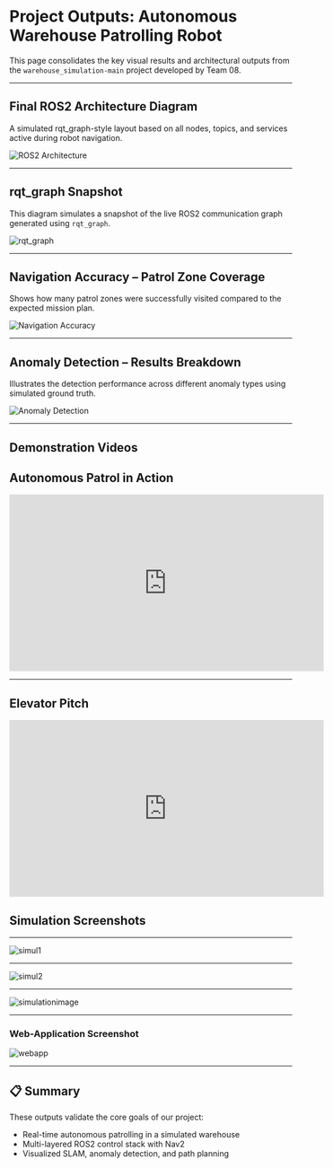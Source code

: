 # Project Outputs: Autonomous Warehouse Patrolling Robot

This page consolidates the key visual results and architectural outputs from the `warehouse_simulation-main` project developed by Team 08.

---

## Final ROS2 Architecture Diagram

A simulated rqt_graph-style layout based on all nodes, topics, and services active during robot navigation.

![ROS2 Architecture](assets/ros2nodearch.png)

---

## rqt_graph Snapshot

This diagram simulates a snapshot of the live ROS2 communication graph generated using `rqt_graph`.

![rqt_graph](assets/rqtgraph.png)

---

## Navigation Accuracy – Patrol Zone Coverage

Shows how many patrol zones were successfully visited compared to the expected mission plan.

![Navigation Accuracy](assets/navigation_accuracy_graph.png)

---

## Anomaly Detection – Results Breakdown

Illustrates the detection performance across different anomaly types using simulated ground truth.

![Anomaly Detection](assets/anomaly_detection_graph.png)

---

## Demonstration Videos

## Autonomous Patrol in Action

<iframe width="560" height="315"
  src="https://www.youtube.com/embed/e1mFo_xL-tc"
  title="Warehouse Robot Demo"
  frameborder="0"
  allow="accelerometer; autoplay; clipboard-write; encrypted-media; gyroscope; picture-in-picture"
  allowfullscreen>
</iframe>

---

## Elevator Pitch

<iframe width="560" height="315"
  src="https://www.youtube.com/embed/srB0Ry8rDLg"
  title="Elevator Pitch"
  frameborder="0"
  allow="accelerometer; autoplay; clipboard-write; encrypted-media; gyroscope; picture-in-picture"
  allowfullscreen>
</iframe>

## Simulation Screenshots

---

![simul1](assets/Simul1.jpg) 

---

![simul2](assets/Simul2.jpg) 

---

![simulationimage](assets/simulationimage.jpg)

---

### Web-Application Screenshot

![webapp](assets/webapp.jpg)

---

## 📋 Summary

These outputs validate the core goals of our project:
- Real-time autonomous patrolling in a simulated warehouse
- Multi-layered ROS2 control stack with Nav2
- Visualized SLAM, anomaly detection, and path planning
